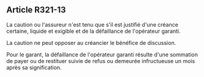 Article R321-13
----
La caution ou l'assureur n'est tenu que s'il est justifié d'une créance
certaine, liquide et exigible et de la défaillance de l'opérateur garanti.

La caution ne peut opposer au créancier le bénéfice de discussion.

Pour le garant, la défaillance de l'opérateur garanti résulte d'une sommation de
payer ou de restituer suivie de refus ou demeurée infructueuse un mois après sa
signification.
